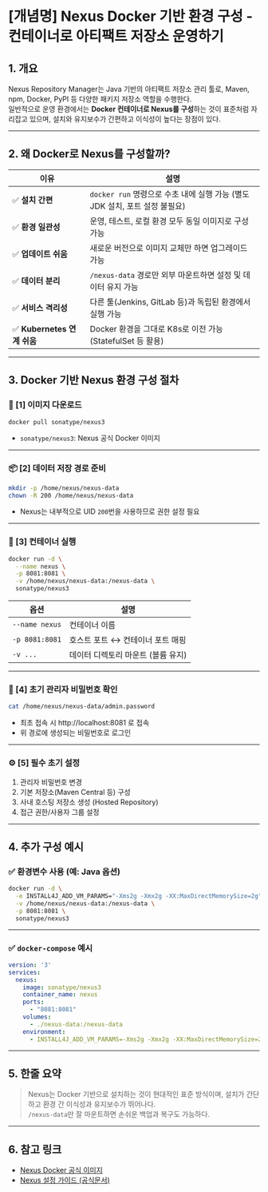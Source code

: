 # [개념명] Nexus Docker 기반 환경 구성 - 컨테이너로 아티팩트 저장소 운영하기

## 1. 개요
Nexus Repository Manager는 Java 기반의 아티팩트 저장소 관리 툴로, Maven, npm, Docker, PyPI 등 다양한 패키지 저장소 역할을 수행한다.  
일반적으로 운영 환경에서는 **Docker 컨테이너로 Nexus를 구성**하는 것이 표준처럼 자리잡고 있으며, 설치와 유지보수가 간편하고 이식성이 높다는 장점이 있다.

---

## 2. 왜 Docker로 Nexus를 구성할까?

| 이유 | 설명 |
|------|------|
| ✅ **설치 간편** | `docker run` 명령으로 수초 내에 실행 가능 (별도 JDK 설치, 포트 설정 불필요) |
| ✅ **환경 일관성** | 운영, 테스트, 로컬 환경 모두 동일 이미지로 구성 가능 |
| ✅ **업데이트 쉬움** | 새로운 버전으로 이미지 교체만 하면 업그레이드 가능 |
| ✅ **데이터 분리** | `/nexus-data` 경로만 외부 마운트하면 설정 및 데이터 유지 가능 |
| ✅ **서비스 격리성** | 다른 툴(Jenkins, GitLab 등)과 독립된 환경에서 실행 가능 |
| ✅ **Kubernetes 연계 쉬움** | Docker 환경을 그대로 K8s로 이전 가능 (StatefulSet 등 활용) |

---

## 3. Docker 기반 Nexus 환경 구성 절차

### 🔧 [1] 이미지 다운로드

```bash
docker pull sonatype/nexus3
```

- `sonatype/nexus3`: Nexus 공식 Docker 이미지

---

### 📦 [2] 데이터 저장 경로 준비

```bash
mkdir -p /home/nexus/nexus-data
chown -R 200 /home/nexus/nexus-data
```

- Nexus는 내부적으로 UID `200`번을 사용하므로 권한 설정 필요

---

### 🚀 [3] 컨테이너 실행

```bash
docker run -d \
  --name nexus \
  -p 8081:8081 \
  -v /home/nexus/nexus-data:/nexus-data \
  sonatype/nexus3
```

| 옵션 | 설명 |
|------|------|
| `--name nexus` | 컨테이너 이름 |
| `-p 8081:8081` | 호스트 포트 ↔ 컨테이너 포트 매핑 |
| `-v ...` | 데이터 디렉토리 마운트 (볼륨 유지) |

---

### 🔑 [4] 초기 관리자 비밀번호 확인

```bash
cat /home/nexus/nexus-data/admin.password
```

- 최초 접속 시 http://localhost:8081 로 접속
- 위 경로에 생성되는 비밀번호로 로그인

---

### ⚙️ [5] 필수 초기 설정

1. 관리자 비밀번호 변경
2. 기본 저장소(Maven Central 등) 구성
3. 사내 호스팅 저장소 생성 (Hosted Repository)
4. 접근 권한/사용자 그룹 설정

---

## 4. 추가 구성 예시

### ✅ 환경변수 사용 (예: Java 옵션)

```bash
docker run -d \
  -e INSTALL4J_ADD_VM_PARAMS="-Xms2g -Xmx2g -XX:MaxDirectMemorySize=2g" \
  -v /home/nexus/nexus-data:/nexus-data \
  -p 8081:8081 \
  sonatype/nexus3
```

---

### ✅ `docker-compose` 예시

```yaml
version: '3'
services:
  nexus:
    image: sonatype/nexus3
    container_name: nexus
    ports:
      - "8081:8081"
    volumes:
      - ./nexus-data:/nexus-data
    environment:
      - INSTALL4J_ADD_VM_PARAMS=-Xms2g -Xmx2g -XX:MaxDirectMemorySize=2g
```

---

## 5. 한줄 요약

> Nexus는 Docker 기반으로 설치하는 것이 현대적인 표준 방식이며, 설치가 간단하고 환경 간 이식성과 유지보수가 뛰어나다.  
> `/nexus-data`만 잘 마운트하면 손쉬운 백업과 복구도 가능하다.

---

## 6. 참고 링크

- [Nexus Docker 공식 이미지](https://hub.docker.com/r/sonatype/nexus3)
- [Nexus 설정 가이드 (공식문서)](https://help.sonatype.com/repomanager3)
